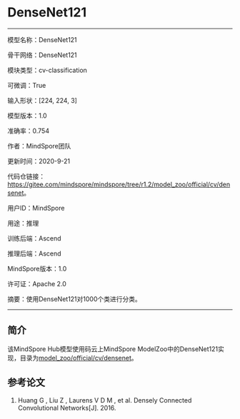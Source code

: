 # DenseNet121

---

模型名称：DenseNet121

骨干网络：DenseNet121

模块类型：cv-classification

可微调：True

输入形状：[224, 224, 3]

模型版本：1.0

准确率：0.754

作者：MindSpore团队

更新时间：2020-9-21

代码仓链接：<https://gitee.com/mindspore/mindspore/tree/r1.2/model_zoo/official/cv/densenet>。

用户ID：MindSpore

用途：推理

训练后端：Ascend

推理后端：Ascend

MindSpore版本：1.0

许可证：Apache 2.0

摘要：使用DenseNet121对1000个类进行分类。

---

## 简介

该MindSpore Hub模型使用码云上MindSpore ModelZoo中的DenseNet121实现，目录为[model_zoo/official/cv/densenet](https://gitee.com/mindspore/mindspore/tree/r1.2/model_zoo/official/cv/densenet)。

## 参考论文

1. Huang G , Liu Z , Laurens V D M , et al. Densely Connected Convolutional Networks[J]. 2016.
